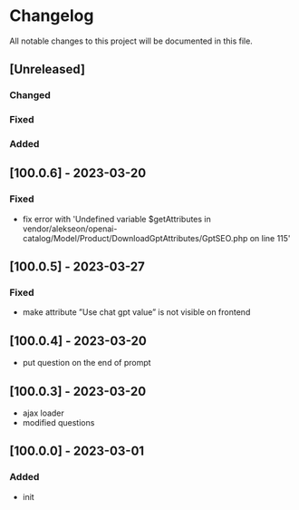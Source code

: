 # Changelog
All notable changes to this project will be documented in this file.


## [Unreleased]
### Changed
### Fixed
### Added

## [100.0.6] - 2023-03-20
### Fixed
- fix error with 'Undefined variable $getAttributes in vendor/alekseon/openai-catalog/Model/Product/DownloadGptAttributes/GptSEO.php on line 115'

## [100.0.5] - 2023-03-27
### Fixed
- make attribute ”Use chat gpt value” is not visible on frontend

## [100.0.4] - 2023-03-20
- put question on the end of prompt

## [100.0.3] - 2023-03-20
- ajax loader
- modified questions

## [100.0.0] - 2023-03-01
### Added
- init

